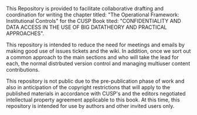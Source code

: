 This Repository is provided to facilitate collaborative drafting and coordination for writing the chapter titled: "The Operational Framework: Institutional Controls" for the CUSP Book tited: "CONFIDENTIALITY AND DATA ACCESS 
IN THE USE OF BIG DATATHEORY AND PRACTICAL APPROACHES".  

This repository is intended to reduce the need for meetings and emails by making good use of issues tickets and the wiki.  In addition, once we sort out a common approach to the main sections and who will take the lead for each, the normal distrbuted version control and managing multiuser content contributions. 

This repository is not public due to the pre-publication phase of work and also in anticipation of the copyright restrictions that will apply to the published materials in accordance with CUSP's and the editors negotiated intellectual property agreement applicable to this book. At this time, this repository is intended for use by authors and other invited users only.  
